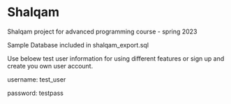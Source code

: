 # Shalqam
 
Shalqam project for advanced programming course - spring 2023

Sample Database included in shalqam_export.sql

Use beloew test user information for using different features or sign up and create you own user account.

username: test_user

password: testpass
